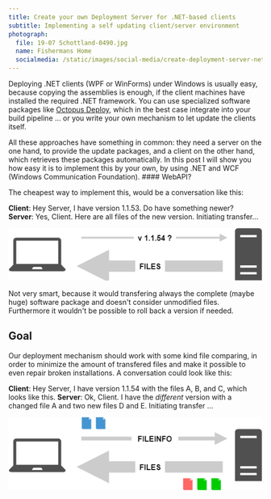 ```yaml
---
title: Create your own Deployment Server for .NET-based clients
subtitle: Implementing a self updating client/server environment
photograph:
  file: 19-07 Schottland-0490.jpg
  name: Fishermans Home
  socialmedia: /static/images/social-media/create-deployment-server-net-based-clients.png
---
```

Deploying .NET clients (WPF or WinForms) under Windows is usually easy, because copying the assemblies is enough, if the client machines have installed the required .NET framework. You can use specialized software packages like [Octopus Deploy](https://octopus.com/), which in the best case integrate into your build pipeline ... or you write your own mechanism to let update the clients itself.

All these approaches have something in common: they need a server on the one hand, to provide the update packages, and a client on the other hand, which retrieves these packages automatically. In this post I will show you how easy it is to implement this by your own, by using .NET and WCF (Windows Communication Foundation). #### WebAPI?

<!-- more -->

The cheapest way to implement this, would be a conversation like this:

**Client**: Hey Server, I have version 1.1.53. Do have something newer?  
**Server**: Yes, Client. Here are all files of the new version. Initiating transfer...

![Simple Deployment](Create-your-own-Deployment-Server-for-NET-based-clients/deploy-server-1.png)

Not very smart, because it would transfering always the complete (maybe huge) software package and doesn't consider unmodified files. Furthermore it wouldn't be possible to roll back a version if needed.

## Goal

Our deployment mechanism should work with some kind file comparing, in order to minimize the amount of transfered files and make it possible to even repair broken installations. A conversation could look like this:

**Client**: Hey Server, I have version 1.1.54 with the files A, B, and C, which looks like this.
**Server**: Ok, Client. I have the *different* version with a changed file A and two new files D and E. Initiating transfer ...

![Smart Deployment](Create-your-own-Deployment-Server-for-NET-based-clients/deploy-server-2.png)
